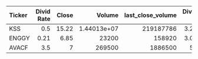 | Ticker   |   Divid Rate |   Close |           Volume |   last_close_volume |   Divid % | 5_Days_pos   | above_SMA_50   |
|:---------|-------------:|--------:|-----------------:|--------------------:|----------:|:-------------|:---------------|
| KSS      |         0.5  |   15.22 |      1.44013e+07 |           219187786 |      3.29 | False        | False          |
| ENGGY    |         0.21 |    6.85 |  23200           |              158920 |      3.06 | True         | False          |
| AVACF    |         3.5  |    7    | 269500           |             1886500 |     50    | False        | False          |